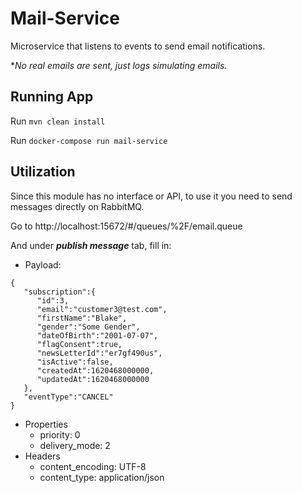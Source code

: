 # Mail-Service

Microservice that listens to events to send email notifications.

**No real emails are sent, just logs simulating emails.*

## Running App

Run `mvn clean install`

Run `docker-compose run mail-service`

## Utilization

Since this module has no interface or API, to use it you need to send messages directly on RabbitMQ.

Go to http://localhost:15672/#/queues/%2F/email.queue

And under ***publish message*** tab, fill in:

- Payload:
```
{
   "subscription":{
      "id":3,
      "email":"customer3@test.com",
      "firstName":"Blake",
      "gender":"Some Gender",
      "dateOfBirth":"2001-07-07",
      "flagConsent":true,
      "newsLetterId":"er7gf490us",
      "isActive":false,
      "createdAt":1620468000000,
      "updatedAt":1620468000000
   },
   "eventType":"CANCEL"
}
```

- Properties
    - priority:	0
    - delivery_mode:	2
- Headers
    - content_encoding:	UTF-8
    - content_type:	application/json
	
